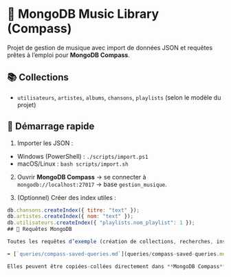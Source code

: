 # 🎵 MongoDB Music Library (Compass)

Projet de gestion de musique avec import de données JSON et requêtes prêtes à l’emploi pour **MongoDB Compass**.

## 📚 Collections
- `utilisateurs`, `artistes`, `albums`, `chansons`, `playlists` (selon le modèle du projet)

## 🚀 Démarrage rapide
1) Importer les JSON :
- Windows (PowerShell) : `./scripts/import.ps1`
- macOS/Linux : `bash scripts/import.sh`

2) Ouvrir **MongoDB Compass** → se connecter à `mongodb://localhost:27017` → base `gestion_musique`.

3) (Optionnel) Créer des index utiles :
```js
db.chansons.createIndex({ titre: "text" });
db.artistes.createIndex({ nom: "text" });
db.utilisateurs.createIndex({ "playlists.nom_playlist": 1 });
## 🔎 Requêtes MongoDB

Toutes les requêtes d’exemple (création de collections, recherches, insertions, mises à jour) sont disponibles dans :  

➡️ [`queries/compass-saved-queries.md`](queries/compass-saved-queries.md)  

Elles peuvent être copiées-collées directement dans **MongoDB Compass** ou le shell MongoDB pour tester le projet.

